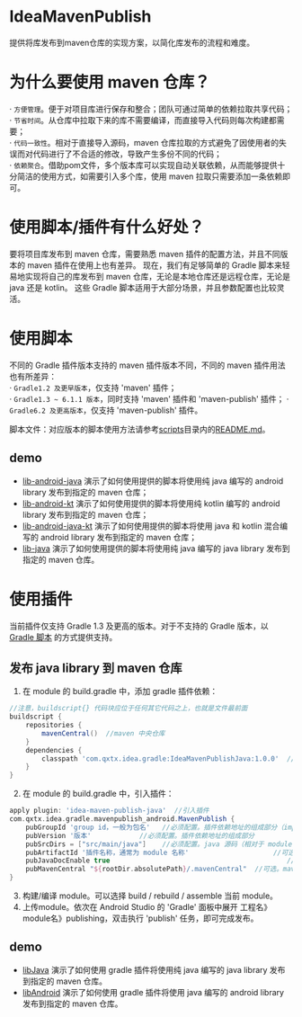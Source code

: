 ﻿IdeaMavenPublish
================
提供将库发布到maven仓库的实现方案，以简化库发布的流程和难度。


# 为什么要使用 maven 仓库？
· `方便管理`。便于对项目库进行保存和整合；团队可通过简单的依赖拉取共享代码；  
· `节省时间`。从仓库中拉取下来的库不需要编译，而直接导入代码则每次构建都需要；  
· `代码一致性`。相对于直接导入源码，maven 仓库拉取的方式避免了因使用者的失误而对代码进行了不合适的修改，导致产生多份不同的代码；  
· `依赖聚合`。借助pom文件，多个版本库可以实现自动关联依赖，从而能够提供十分简洁的使用方式，如需要引入多个库，使用 maven 拉取只需要添加一条依赖即可。


# 使用脚本/插件有什么好处？
要将项目库发布到 maven 仓库，需要熟悉 maven 插件的配置方法，并且不同版本的 maven 插件在使用上也有差异。
现在，我们有足够简单的 Gradle 脚本来轻易地实现将自己的库发布到 maven 仓库，无论是本地仓库还是远程仓库，无论是 java 还是 kotlin。
这些 Gradle 脚本适用于大部分场景，并且参数配置也比较灵活。


# 使用脚本
不同的 Gradle 插件版本支持的 maven 插件版本不同，不同的 maven 插件用法也有所差异：  
· `Gradle1.2 及更早版本`，仅支持 'maven' 插件；  
· `Gradle1.3 ~ 6.1.1 版本`，同时支持 'maven' 插件和 'maven-publish' 插件；
· `Gradle6.2 及更高版本`，仅支持 'maven-publish' 插件。

脚本文件：对应版本的脚本使用方法请参考[scripts][1]目录内的[README.md][2]。

## demo
* [lib-android-java][3] 演示了如何使用提供的脚本将使用纯 java 编写的 android library 发布到指定的 maven 仓库；
* [lib-android-kt][4] 演示了如何使用提供的脚本将使用纯 kotlin 编写的 android library 发布到指定的 maven 仓库；
* [lib-android-java-kt][5] 演示了如何使用提供的脚本将使用 java 和 kotlin 混合编写的 android library 发布到指定的 maven 仓库；
* [lib-java][6] 演示了如何使用提供的脚本将使用纯 java 编写的 java library 发布到指定的 maven 仓库。


# 使用插件
当前插件仅支持 Gradle 1.3 及更高的版本。对于不支持的 Gradle 版本，以 [Gradle 脚本][1] 的方式提供支持。

## 发布 java library 到 maven 仓库 
1. 在 module 的 build.gradle 中，添加 gradle 插件依赖：
```groovy
//注意，buildscript{} 代码块应位于任何其它代码之上，也就是文件最前面
buildscript {
    repositories {
        mavenCentral()  //maven 中央仓库
    }
    dependencies {
        classpath 'com.qxtx.idea.gradle:IdeaMavenPublishJava:1.0.0'  //插件依赖
    }
}
```
2. 在 module 的 build.gradle 中，引入插件：
```groovy
apply plugin: 'idea-maven-publish-java'  //引入插件
com.qxtx.idea.gradle.mavenpublish_android.MavenPublish {                            //发布配置
    pubGroupId 'group id，一般为包名'   //必须配置。插件依赖地址的组成部分（implementation 'groupId：artifactId：version'）
    pubVersion '版本'            //必须配置。插件依赖地址的组成部分
    pubSrcDirs = ["src/main/java"]    //必须配置。java 源码（相对于 module的）目录
    pubArtifactId '插件名称，通常为 module 名称'                     //可选。插件依赖地址的组成部分，如缺省则默认使用 module 名称
    pubJavaDocEnable true                                            //可选。是否同时发布 javadoc.jar
    pubMavenCentral "${rootDir.absolutePath}/.mavenCentral"  //可选。maven 仓库地址，如缺省，默认发布到 工程\.mavenCentral
}
```
3. 构建/编译 module。可以选择 build / rebuild / assemble 当前 module。
4. 上传module。依次在 Android Studio 的 'Gradle' 面板中展开 工程名》module名》publishing，双击执行 'publish' 任务，即可完成发布。


## demo
* [libJava][7] 演示了如何使用 gradle 插件将使用纯 java 编写的 java library 发布到指定的 maven 仓库。
* [libAndroid][8] 演示了如何使用 gradle 插件将使用 java 编写的 android library 发布到指定的 maven 仓库。

[1]: scripts
[2]: scripts/README.md
[3]: demo-use-script/lib-android-java
[4]: demo-use-script/lib-android-kt
[5]: demo-use-script/lib-android-java-kt
[6]: demo-use-script/lib-java
[7]: demo-use-plugin/libJava
[8]: demo-use-plugin/libAndroid
